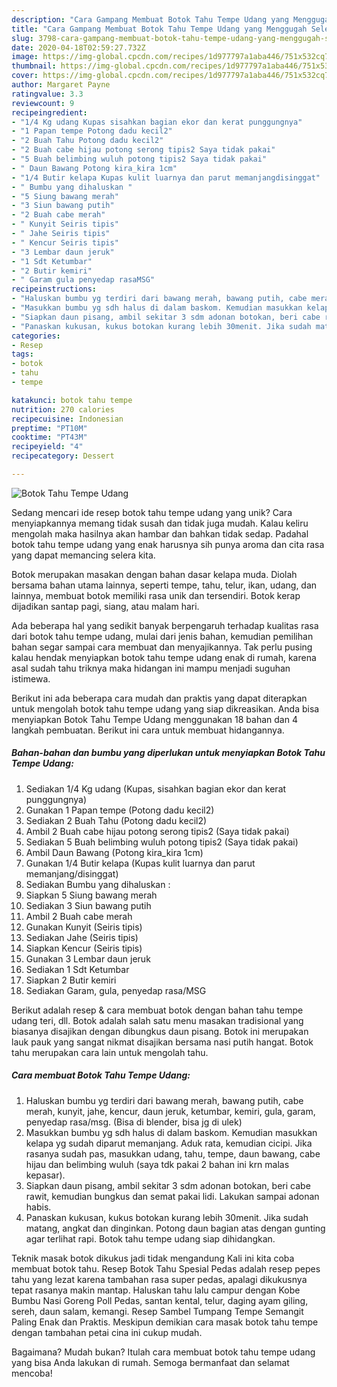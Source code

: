 ```yaml
---
description: "Cara Gampang Membuat Botok Tahu Tempe Udang yang Menggugah Selera"
title: "Cara Gampang Membuat Botok Tahu Tempe Udang yang Menggugah Selera"
slug: 3798-cara-gampang-membuat-botok-tahu-tempe-udang-yang-menggugah-selera
date: 2020-04-18T02:59:27.732Z
image: https://img-global.cpcdn.com/recipes/1d977797a1aba446/751x532cq70/botok-tahu-tempe-udang-foto-resep-utama.jpg
thumbnail: https://img-global.cpcdn.com/recipes/1d977797a1aba446/751x532cq70/botok-tahu-tempe-udang-foto-resep-utama.jpg
cover: https://img-global.cpcdn.com/recipes/1d977797a1aba446/751x532cq70/botok-tahu-tempe-udang-foto-resep-utama.jpg
author: Margaret Payne
ratingvalue: 3.3
reviewcount: 9
recipeingredient:
- "1/4 Kg udang Kupas sisahkan bagian ekor dan kerat punggungnya"
- "1 Papan tempe Potong dadu kecil2"
- "2 Buah Tahu Potong dadu kecil2"
- "2 Buah cabe hijau potong serong tipis2 Saya tidak pakai"
- "5 Buah belimbing wuluh potong tipis2 Saya tidak pakai"
- " Daun Bawang Potong kira_kira 1cm"
- "1/4 Butir kelapa Kupas kulit luarnya dan parut memanjangdisinggat"
- " Bumbu yang dihaluskan "
- "5 Siung bawang merah"
- "3 Siun bawang putih"
- "2 Buah cabe merah"
- " Kunyit Seiris tipis"
- " Jahe Seiris tipis"
- " Kencur Seiris tipis"
- "3 Lembar daun jeruk"
- "1 Sdt Ketumbar"
- "2 Butir kemiri"
- " Garam gula penyedap rasaMSG"
recipeinstructions:
- "Haluskan bumbu yg terdiri dari bawang merah, bawang putih, cabe merah, kunyit, jahe, kencur, daun jeruk, ketumbar, kemiri, gula, garam, penyedap rasa/msg. (Bisa di blender, bisa jg di ulek)"
- "Masukkan bumbu yg sdh halus di dalam baskom. Kemudian masukkan kelapa yg sudah diparut memanjang. Aduk rata, kemudian cicipi. Jika rasanya sudah pas, masukkan udang, tahu, tempe, daun bawang, cabe hijau dan belimbing wuluh (saya tdk pakai 2 bahan ini krn malas kepasar)."
- "Siapkan daun pisang, ambil sekitar 3 sdm adonan botokan, beri cabe rawit, kemudian bungkus dan semat pakai lidi. Lakukan sampai adonan habis."
- "Panaskan kukusan, kukus botokan kurang lebih 30menit. Jika sudah matang, angkat dan dinginkan. Potong daun bagian atas dengan gunting agar terlihat rapi. Botok tahu tempe udang siap dihidangkan."
categories:
- Resep
tags:
- botok
- tahu
- tempe

katakunci: botok tahu tempe 
nutrition: 270 calories
recipecuisine: Indonesian
preptime: "PT10M"
cooktime: "PT43M"
recipeyield: "4"
recipecategory: Dessert

---
```



![Botok Tahu Tempe Udang](https://img-global.cpcdn.com/recipes/1d977797a1aba446/751x532cq70/botok-tahu-tempe-udang-foto-resep-utama.jpg)

Sedang mencari ide resep botok tahu tempe udang yang unik? Cara menyiapkannya memang tidak susah dan tidak juga mudah. Kalau keliru mengolah maka hasilnya akan hambar dan bahkan tidak sedap. Padahal botok tahu tempe udang yang enak harusnya sih punya aroma dan cita rasa yang dapat memancing selera kita.

Botok merupakan masakan dengan bahan dasar kelapa muda. Diolah bersama bahan utama lainnya, seperti tempe, tahu, telur, ikan, udang, dan lainnya, membuat botok memiliki rasa unik dan tersendiri. Botok kerap dijadikan santap pagi, siang, atau malam hari.

Ada beberapa hal yang sedikit banyak berpengaruh terhadap kualitas rasa dari botok tahu tempe udang, mulai dari jenis bahan, kemudian pemilihan bahan segar sampai cara membuat dan menyajikannya. Tak perlu pusing kalau hendak menyiapkan botok tahu tempe udang enak di rumah, karena asal sudah tahu triknya maka hidangan ini mampu menjadi suguhan istimewa.


Berikut ini ada beberapa cara mudah dan praktis yang dapat diterapkan untuk mengolah botok tahu tempe udang yang siap dikreasikan. Anda bisa menyiapkan Botok Tahu Tempe Udang menggunakan 18 bahan dan 4 langkah pembuatan. Berikut ini cara untuk membuat hidangannya.

<!--inarticleads1-->

##### Bahan-bahan dan bumbu yang diperlukan untuk menyiapkan Botok Tahu Tempe Udang:

1. Sediakan 1/4 Kg udang (Kupas, sisahkan bagian ekor dan kerat punggungnya)
1. Gunakan 1 Papan tempe (Potong dadu kecil2)
1. Sediakan 2 Buah Tahu (Potong dadu kecil2)
1. Ambil 2 Buah cabe hijau potong serong tipis2 (Saya tidak pakai)
1. Sediakan 5 Buah belimbing wuluh potong tipis2 (Saya tidak pakai)
1. Ambil  Daun Bawang (Potong kira_kira 1cm)
1. Gunakan 1/4 Butir kelapa (Kupas kulit luarnya dan parut memanjang/disinggat)
1. Sediakan  Bumbu yang dihaluskan :
1. Siapkan 5 Siung bawang merah
1. Sediakan 3 Siun bawang putih
1. Ambil 2 Buah cabe merah
1. Gunakan  Kunyit (Seiris tipis)
1. Sediakan  Jahe (Seiris tipis)
1. Siapkan  Kencur (Seiris tipis)
1. Gunakan 3 Lembar daun jeruk
1. Sediakan 1 Sdt Ketumbar
1. Siapkan 2 Butir kemiri
1. Sediakan  Garam, gula, penyedap rasa/MSG


Berikut adalah resep &amp; cara membuat botok dengan bahan tahu tempe udang teri, dll. Botok adalah salah satu menu masakan tradisional yang biasanya disajikan dengan dibungkus daun pisang. Botok ini merupakan lauk pauk yang sangat nikmat disajikan bersama nasi putih hangat. Botok tahu merupakan cara lain untuk mengolah tahu. 

<!--inarticleads2-->

##### Cara membuat Botok Tahu Tempe Udang:

1. Haluskan bumbu yg terdiri dari bawang merah, bawang putih, cabe merah, kunyit, jahe, kencur, daun jeruk, ketumbar, kemiri, gula, garam, penyedap rasa/msg. (Bisa di blender, bisa jg di ulek)
1. Masukkan bumbu yg sdh halus di dalam baskom. Kemudian masukkan kelapa yg sudah diparut memanjang. Aduk rata, kemudian cicipi. Jika rasanya sudah pas, masukkan udang, tahu, tempe, daun bawang, cabe hijau dan belimbing wuluh (saya tdk pakai 2 bahan ini krn malas kepasar).
1. Siapkan daun pisang, ambil sekitar 3 sdm adonan botokan, beri cabe rawit, kemudian bungkus dan semat pakai lidi. Lakukan sampai adonan habis.
1. Panaskan kukusan, kukus botokan kurang lebih 30menit. Jika sudah matang, angkat dan dinginkan. Potong daun bagian atas dengan gunting agar terlihat rapi. Botok tahu tempe udang siap dihidangkan.


Teknik masak botok dikukus jadi tidak mengandung Kali ini kita coba membuat botok tahu. Resep Botok Tahu Spesial Pedas adalah resep pepes tahu yang lezat karena tambahan rasa super pedas, apalagi dikukusnya tepat rasanya makin mantap. Haluskan tahu lalu campur dengan Kobe Bumbu Nasi Goreng Poll Pedas, santan kental, telur, daging ayam giling, sereh, daun salam, kemangi. Resep Sambel Tumpang Tempe Semangit Paling Enak dan Praktis. Meskipun demikian cara masak botok tahu tempe dengan tambahan petai cina ini cukup mudah. 

Bagaimana? Mudah bukan? Itulah cara membuat botok tahu tempe udang yang bisa Anda lakukan di rumah. Semoga bermanfaat dan selamat mencoba!
